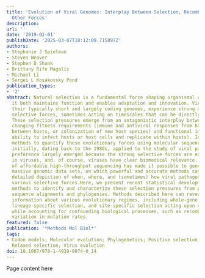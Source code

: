 ```yaml
---
title: 'Evolution of Viral Genomes: Interplay Between Selection, Recombination, and
  Other Forces'
description:
url: ''
date: '2019-01-01'
publishDate: '2025-03-07T18:12:09.715897Z'
authors:
- Stephanie J Spielman
- Steven Weaver
- Stephen D Shank
- Brittany Rife Magalis
- Michael Li
- Sergei L Kosakovsky Pond
publication_types:
- '2'
abstract: Natural selection is a fundamental force shaping organismal evolution, as
  it both maintains function and enables adaptation and innovation. Viruses, with
  their typically short and largely coding genomes, experience strong and diverse
  selective forces, sometimes acting on timescales that can be directly measured.
  These selection pressures emerge from an antagonistic interplay between rapidly
  changing fitness requirements (immune and antiviral responses from hosts, transmission
  between hosts, or colonization of new host species) and functional imperatives (the
  ability to infect hosts or host cells and replicate within hosts). Indeed, computational
  methods to quantify these evolutionary forces using molecular sequence data were
  initially, dating back to the 1980s, applied to the study of viral pathogens. This
  preference largely emerged because the strong selective forces are easiest to detect
  in viruses, and, of course, viruses have clear biomedical relevance. Recent commoditization
  of affordable high-throughput sequencing has made it possible to generate truly
  massive genomic data sets, on which powerful and accurate methods can yield a very
  detailed depiction of when, where, and (sometimes) how viral pathogens respond to
  various selective forces.Here, we present recent statistical developments and state-of-the-art
  methods to identify and characterize these selection pressures from protein-coding
  sequence alignments and phylogenies. Methods described here can reveal critical
  information about various evolutionary regimes, including whole-gene selection,
  lineage-specific selection, and site-specific selection acting upon viral genomes,
  while accounting for confounding biological processes, such as recombination and
  variation in mutation rates.
featured: false
publication: '*Methods Mol Biol*'
tags:
- Codon models; Molecular evolution; Phylogenetics; Positive selection; Recombination;
  Relaxed selection; Virus evolution
doi: 10.1007/978-1-4939-9074-0_14
---
```


Page content here